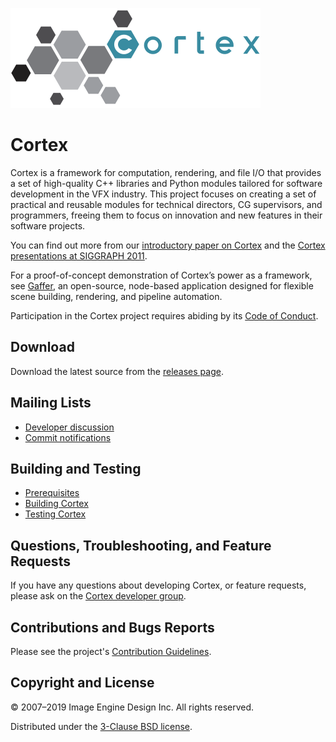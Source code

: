 ![Cortex](graphics/CortexLogo.svg)


# Cortex #

Cortex is a framework for computation, rendering, and file I/O that provides a set of high-quality C++ libraries and Python modules tailored for software development in the VFX industry. This project focuses on creating a set of practical and reusable modules for technical directors, CG supervisors, and programmers, freeing them to focus on innovation and new features in their software projects.

You can find out more from our [introductory paper on Cortex](https://github.com/ImageEngine/cortex/wiki/pdfs/AnOpenSourceFrameworkForVisualEffectsSoftwareDevelopment.pdf) and the [Cortex presentations at SIGGRAPH 2011](https://vimeo.com/album/5504655).

For a proof-of-concept demonstration of Cortex’s power as a framework, see [Gaffer](https://gafferhq.org), an open-source, node-based application designed for flexible scene building, rendering, and pipeline automation.

Participation in the Cortex project requires abiding by its [Code of Conduct](CODE_OF_CONDUCT.md).


## Download ##

Download the latest source from the [releases page](https://github.com/ImageEngine/cortex/releases).


## Mailing Lists ##

- [Developer discussion](https://groups.google.com/group/cortexdev)
- [Commit notifications](https://groups.google.com/group/cortexcommits)

## Building and Testing ##

- [Prerequisites](https://github.com/ImageEngine/cortex/wiki/Building#prerequisites)
- [Building Cortex](https://github.com/ImageEngine/cortex/wiki/Building#building)
- [Testing Cortex](https://github.com/ImageEngine/cortex/wiki/Building#testing-and-documentation)


## Questions, Troubleshooting, and Feature Requests ##

If you have any questions about developing Cortex, or feature requests, please ask on the [Cortex developer group](https://groups.google.com/group/cortexdev).


## Contributions and Bugs Reports ##

Please see the project's [Contribution Guidelines](CONTRIBUTING.md).


## Copyright and License ##

© 2007–2019 Image Engine Design Inc. All rights reserved.

Distributed under the [3-Clause BSD license](LICENSE).
